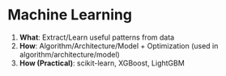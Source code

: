 # Machine Learning

1. **What**: Extract/Learn useful patterns from data
2. **How**: Algorithm/Architecture/Model + Optimization (used in algorithm/architecture/model) 
3. **How (Practical)**: scikit-learn, XGBoost, LightGBM



